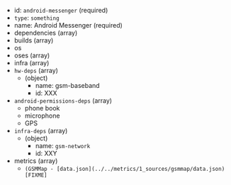 - id: `android-messenger` (required)
- `type`: `something`
- name: Android Messenger (required)
- dependencies (array)
- builds (array)
- os
- oses (array)
- infra (array)
- `hw-deps` (array)
    - (object)
        - name: gsm-baseband
        - id: XXX
- `android-permissions-deps` (array)
    - phone book
    - microphone
    - GPS
- `infra-deps` (array)
    - (object)
        - name: `gsm-network`
        - id: XXY
- metrics (array)
    - `(GSMMap - [data.json](../../metrics/1_sources/gsmmap/data.json) [FIXME]`
